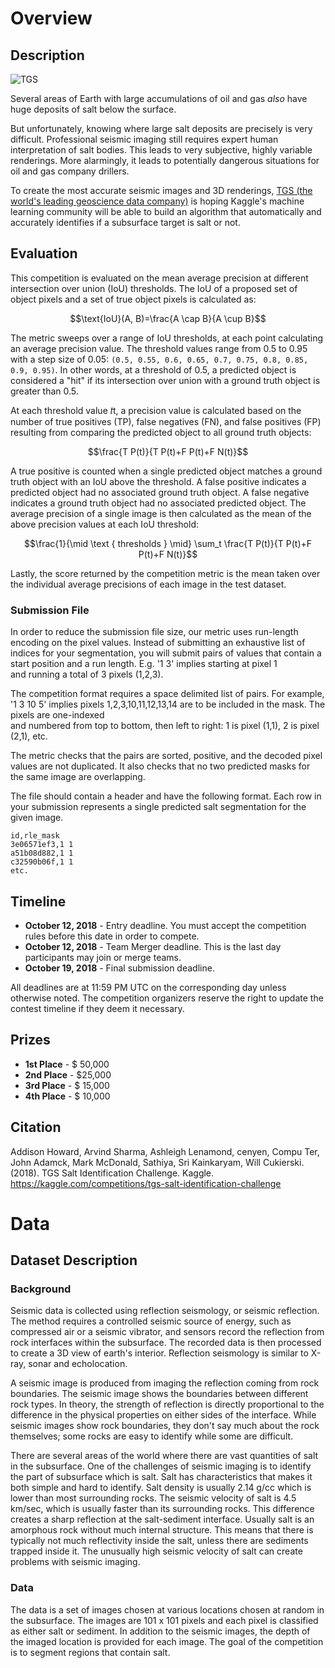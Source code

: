 # Overview

## Description

![TGS](https://storage.googleapis.com/kaggle-media/competitions/TGS/drilling.jpg)

Several areas of Earth with large accumulations of oil and gas *also* have huge deposits of salt below the surface.

But unfortunately, knowing where large salt deposits are precisely is very difficult. Professional seismic imaging still requires expert human interpretation of salt bodies. This leads to very subjective, highly variable renderings. More alarmingly, it leads to potentially dangerous situations for oil and gas company drillers.

To create the most accurate seismic images and 3D renderings, [TGS (the world's leading geoscience data company)](http://www.tgs.com/) is hoping Kaggle's machine learning community will be able to build an algorithm that automatically and accurately identifies if a subsurface target is salt or not.

## Evaluation

This competition is evaluated on the mean average precision at different intersection over union (IoU) thresholds. The IoU of a proposed set of object pixels and a set of true object pixels is calculated as:

$$\text{IoU}(A, B)=\frac{A \cap B}{A \cup B}$$

The metric sweeps over a range of IoU thresholds, at each point calculating an average precision value. The threshold values range from 0.5 to 0.95 with a step size of 0.05: `(0.5, 0.55, 0.6, 0.65, 0.7, 0.75, 0.8, 0.85, 0.9, 0.95)`. In other words, at a threshold of 0.5, a predicted object is considered a "hit" if its intersection over union with a ground truth object is greater than 0.5.

At each threshold value 𝑡t, a precision value is calculated based on the number of true positives (TP), false negatives (FN), and false positives (FP) resulting from comparing the predicted object to all ground truth objects:

$$\frac{T P(t)}{T P(t)+F P(t)+F N(t)}$$

A true positive is counted when a single predicted object matches a ground truth object with an IoU above the threshold. A false positive indicates a predicted object had no associated ground truth object. A false negative indicates a ground truth object had no associated predicted object. The average precision of a single image is then calculated as the mean of the above precision values at each IoU threshold:

$$\frac{1}{\mid \text { thresholds } \mid} \sum_t \frac{T P(t)}{T P(t)+F P(t)+F N(t)}$$

Lastly, the score returned by the competition metric is the mean taken over the individual average precisions of each image in the test dataset.

### Submission File

In order to reduce the submission file size, our metric uses run-length encoding on the pixel values. Instead of submitting an exhaustive list of indices for your segmentation, you will submit pairs of values that contain a start position and a run length. E.g. '1 3' implies starting at pixel 1 and running a total of 3 pixels (1,2,3).

The competition format requires a space delimited list of pairs. For example, '1 3 10 5' implies pixels 1,2,3,10,11,12,13,14 are to be included in the mask. The pixels are one-indexed\
and numbered from top to bottom, then left to right: 1 is pixel (1,1), 2 is pixel (2,1), etc.

The metric checks that the pairs are sorted, positive, and the decoded pixel values are not duplicated. It also checks that no two predicted masks for the same image are overlapping.

The file should contain a header and have the following format. Each row in your submission represents a single predicted salt segmentation for the given image.

```
id,rle_mask
3e06571ef3,1 1
a51b08d882,1 1
c32590b06f,1 1
etc.
```

## Timeline

- **October 12, 2018** - Entry deadline. You must accept the competition rules before this date in order to compete.
- **October 12, 2018** - Team Merger deadline. This is the last day participants may join or merge teams.
- **October 19, 2018** - Final submission deadline.

All deadlines are at 11:59 PM UTC on the corresponding day unless otherwise noted. The competition organizers reserve the right to update the contest timeline if they deem it necessary.

## Prizes

- **1st Place** - $ 50,000
- **2nd Place** - $25,000
- **3rd Place** - $ 15,000
- **4th Place** - $ 10,000

## Citation

Addison Howard, Arvind Sharma, Ashleigh Lenamond, cenyen, Compu Ter, John Adamck, Mark McDonald, Sathiya, Sri Kainkaryam, Will Cukierski. (2018). TGS Salt Identification Challenge. Kaggle. https://kaggle.com/competitions/tgs-salt-identification-challenge

# Data

## Dataset Description

### Background

Seismic data is collected using reflection seismology, or seismic reflection. The method requires a controlled seismic source of energy, such as compressed air or a seismic vibrator, and sensors record the reflection from rock interfaces within the subsurface. The recorded data is then processed to create a 3D view of earth's interior. Reflection seismology is similar to X-ray, sonar and echolocation.

A seismic image is produced from imaging the reflection coming from rock boundaries. The seismic image shows the boundaries between different rock types. In theory, the strength of reflection is directly proportional to the difference in the physical properties on either sides of the interface. While seismic images show rock boundaries, they don't say much about the rock themselves; some rocks are easy to identify while some are difficult.

There are several areas of the world where there are vast quantities of salt in the subsurface. One of the challenges of seismic imaging is to identify the part of subsurface which is salt. Salt has characteristics that makes it both simple and hard to identify. Salt density is usually 2.14 g/cc which is lower than most surrounding rocks. The seismic velocity of salt is 4.5 km/sec, which is usually faster than its surrounding rocks. This difference creates a sharp reflection at the salt-sediment interface. Usually salt is an amorphous rock without much internal structure. This means that there is typically not much reflectivity inside the salt, unless there are sediments trapped inside it. The unusually high seismic velocity of salt can create problems with seismic imaging.

### Data

The data is a set of images chosen at various locations chosen at random in the subsurface. The images are 101 x 101 pixels and each pixel is classified as either salt or sediment. In addition to the seismic images, the depth of the imaged location is provided for each image. The goal of the competition is to segment regions that contain salt.

